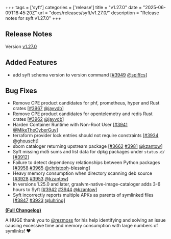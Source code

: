 +++
tags = ['syft']
categories = ['release']
title = "v1.27.0"
date = "2025-06-09T18:45:20Z"
url = "docs/releases/syft/v1.27.0/"
description = "Release notes for syft v1.27.0"
+++

## Release Notes

Version [v1.27.0](https://github.com/anchore/syft/releases/tag/v1.27.0)

## Added Features

- add syft schema version to version command [[#3949](https://github.com/anchore/syft/pull/3949) [@spiffcs](https://github.com/spiffcs)]

## Bug Fixes

- Remove CPE product candidates for phf, prometheus, hyper and Rust crates [[#3967](https://github.com/anchore/syft/pull/3967) [@jayvdb](https://github.com/jayvdb)]
- Remove CPE product candidates for opentelemetry and redis Rust crates [[#3962](https://github.com/anchore/syft/pull/3962) [@jayvdb](https://github.com/jayvdb)]
- Harden Container Runtime with Non-Root User [[#3941](https://github.com/anchore/syft/pull/3941) [@MikeTheCyberGuy](https://github.com/MikeTheCyberGuy)]
- terraform provider lock entries should not require constraints [[#3934](https://github.com/anchore/syft/pull/3934) [@ghouscht](https://github.com/ghouscht)]
- sbom cataloger returning upstream package [[#3662](https://github.com/anchore/syft/issues/3662) [#3981](https://github.com/anchore/syft/pull/3981) [@kzantow](https://github.com/kzantow)]
- Syft missing md5 sums and list data for dpkg packages under `status.d/` [[#3912](https://github.com/anchore/syft/issues/3912)]
- Failure to detect dependency relationships between Python packages [[#3958](https://github.com/anchore/syft/issues/3958) [#3965](https://github.com/anchore/syft/pull/3965) [@christoph](https://github.com/christoph)-blessing]
- Heavy memory consumption when directory scanning deb source [[#3928](https://github.com/anchore/syft/issues/3928) [#3953](https://github.com/anchore/syft/pull/3953) [@kzantow](https://github.com/kzantow)]
- In versions 1.25.0 and later, graalvm-native-image-cataloger adds 3-6 hours to Syft [[#3942](https://github.com/anchore/syft/issues/3942) [#3944](https://github.com/anchore/syft/pull/3944) [@kzantow](https://github.com/kzantow)]
- Syft incorrectly reports multiple APKs as parents of symlinked files [[#3847](https://github.com/anchore/syft/issues/3847) [#3923](https://github.com/anchore/syft/pull/3923) [@luhring](https://github.com/luhring)]

**[(Full Changelog)](https://github.com/anchore/syft/compare/v1.26.1...v1.27.0)**

A HUGE thank you to [@rezmoss](https://github.com/rezmoss) for his help identifying and solving an issue causing excessive time and memory consumption with large numbers of symlinks! ❤️
